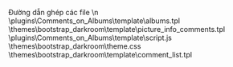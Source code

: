 Đường dẫn ghép các file \n
\plugins\Comments_on_Albums\template\albums.tpl
\themes\bootstrap_darkroom\template\picture_info_comments.tpl
\plugins\Comments_on_Albums\template\script.js
\themes\bootstrap_darkroom\theme.css
\themes\bootstrap_darkroom\template\comment_list.tpl
